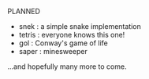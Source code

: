 
PLANNED
- snek   : a simple snake implementation
- tetris : everyone knows this one!
- gol    : Conway's game of life
- saper  : minesweeper

...and hopefully many more to come.
